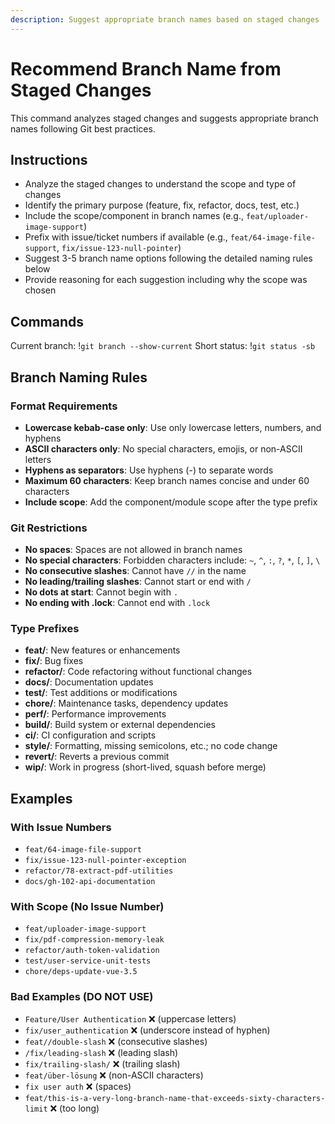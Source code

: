 ```yaml
---
description: Suggest appropriate branch names based on staged changes
---
```


# Recommend Branch Name from Staged Changes

This command analyzes staged changes and suggests appropriate branch names following Git best practices.

## Instructions

- Analyze the staged changes to understand the scope and type of changes
- Identify the primary purpose (feature, fix, refactor, docs, test, etc.)
- Include the scope/component in branch names (e.g., `feat/uploader-image-support`)
- Prefix with issue/ticket numbers if available (e.g., `feat/64-image-file-support`, `fix/issue-123-null-pointer`)
- Suggest 3-5 branch name options following the detailed naming rules below
- Provide reasoning for each suggestion including why the scope was chosen

## Commands

Current branch: !`git branch --show-current`
Short status: !`git status -sb`

## Branch Naming Rules

### Format Requirements

- **Lowercase kebab-case only**: Use only lowercase letters, numbers, and hyphens
- **ASCII characters only**: No special characters, emojis, or non-ASCII letters
- **Hyphens as separators**: Use hyphens (-) to separate words
- **Maximum 60 characters**: Keep branch names concise and under 60 characters
- **Include scope**: Add the component/module scope after the type prefix

### Git Restrictions

- **No spaces**: Spaces are not allowed in branch names
- **No special characters**: Forbidden characters include: `~`, `^`, `:`, `?`, `*`, `[`, `]`, `\`
- **No consecutive slashes**: Cannot have `//` in the name
- **No leading/trailing slashes**: Cannot start or end with `/`
- **No dots at start**: Cannot begin with `.`
- **No ending with .lock**: Cannot end with `.lock`

### Type Prefixes

- **feat/**: New features or enhancements
- **fix/**: Bug fixes
- **refactor/**: Code refactoring without functional changes
- **docs/**: Documentation updates
- **test/**: Test additions or modifications
- **chore/**: Maintenance tasks, dependency updates
- **perf/**: Performance improvements
- **build/**: Build system or external dependencies
- **ci/**: CI configuration and scripts
- **style/**: Formatting, missing semicolons, etc.; no code change
- **revert/**: Reverts a previous commit
- **wip/**: Work in progress (short-lived, squash before merge)

## Examples

### With Issue Numbers

- `feat/64-image-file-support`
- `fix/issue-123-null-pointer-exception`
- `refactor/78-extract-pdf-utilities`
- `docs/gh-102-api-documentation`

### With Scope (No Issue Number)

- `feat/uploader-image-support`
- `fix/pdf-compression-memory-leak`
- `refactor/auth-token-validation`
- `test/user-service-unit-tests`
- `chore/deps-update-vue-3.5`

### Bad Examples (DO NOT USE)

- `Feature/User Authentication` ❌ (uppercase letters)
- `fix/user_authentication` ❌ (underscore instead of hyphen)
- `feat//double-slash` ❌ (consecutive slashes)
- `/fix/leading-slash` ❌ (leading slash)
- `fix/trailing-slash/` ❌ (trailing slash)
- `feat/über-lösung` ❌ (non-ASCII characters)
- `fix user auth` ❌ (spaces)
- `feat/this-is-a-very-long-branch-name-that-exceeds-sixty-characters-limit` ❌ (too long)
